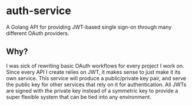 # auth-service
A Golang API for providing JWT-based single sign-on through many different OAuth providers.

## Why?

I was sick of rewriting basic OAuth workflows for every project I work on.  Since every API
I create relies on JWT, it makes sense to just make it its own service.  This service
will produce a public/private key pair, and serve the public key for other services
that rely on it for authentication.  All JWTs are signed with the private key instead of a
symmetric key to provide a super flexible system that can be tied into any environment.
